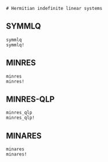 ```@meta
# Hermitian indefinite linear systems
```

## SYMMLQ

```@docs
symmlq
symmlq!
```

## MINRES

```@docs
minres
minres!
```

## MINRES-QLP

```@docs
minres_qlp
minres_qlp!
```

## MINARES

```@docs
minares
minares!
```
